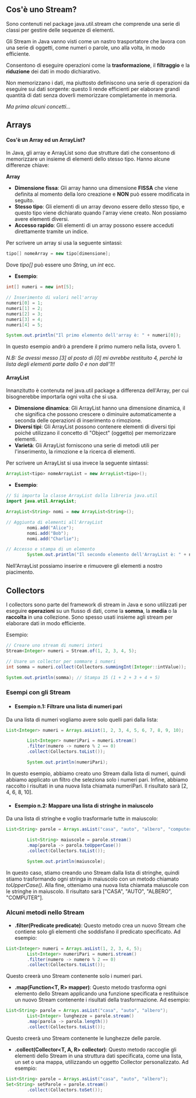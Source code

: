 ## Cos'è uno Stream?
Sono contenuti nel package java.util.stream che comprende una serie di classi per gestire delle sequenze di elementi.

Gli Stream in Java vanno visti come un nastro trasportatore che lavora con una serie di oggetti, come numeri o parole, uno alla volta, in modo efficiente.

Consentono di eseguire operazioni come la **trasformazione**, il **filtraggio** e la **riduzione** dei dati in modo dichiarativo. 

Non memorizzano i dati, ma piuttosto definiscono una serie di operazioni da eseguire sui dati sorgente: questo li rende efficienti per elaborare grandi quantità di dati senza doverli memorizzare completamente in memoria.

*Ma prima alcuni concetti...*

## Arrays
#### Cos'è un Array ed un ArrayList?
In Java, gli array e ArrayList sono due strutture dati che consentono di memorizzare un insieme di elementi dello stesso tipo. Hanno alcune differenze chiave:

**Array**
- **Dimensione fissa**: Gli array hanno una dimensione **FISSA** che viene definita al momento della loro creazione e **NON** può essere modificata in seguito.
- **Stesso tipo**: Gli elementi di un array devono essere dello stesso tipo, e questo tipo viene dichiarato quando l'array viene creato. Non possiamo avere elementi diversi.
- **Accesso rapido**: Gli elementi di un array possono essere acceduti direttamente tramite un indice.

Per scrivere un array si usa la seguente sintassi:
```Java
tipo[] nomeArray = new tipo[dimensione];
```
Dove _tipo[]_ può essere uno *String*, un *int* ecc.

- **Esempio**:
```Java
int[] numeri = new int[5];

// Inserimento di valori nell'array
numeri[0] = 1;
numeri[1] = 2;
numeri[2] = 3;
numeri[3] = 4;
numeri[4] = 5;

System.out.println("Il primo elemento dell'array è: " + numeri[0]);
```
In questo esempio andrò a prendere il primo numero nella lista, ovvero 1.

*N.B: Se avessi messo [3] al posto di [0] mi avrebbe restituito 4, perchè la lista degli elementi parte dallo 0 e non dall'1!!*

#### ArrayList
Innanzitutto è contenuta nel java.util package a differenza dell'Array, per cui bisognerebbe importarla ogni volta che si usa. 
- **Dimensione dinamica**: Gli ArrayList hanno una dimensione dinamica, il che significa che possono crescere o diminuire automaticamente a seconda delle operazioni di inserimento o rimozione.
- **Diversi tipi**: Gli ArrayList possono contenere elementi di diversi tipi poiché utilizzano il concetto di "Object" (oggetto) per memorizzare elementi.
- **Varietà**: Gli ArrayList forniscono una serie di metodi utili per l'inserimento, la rimozione e la ricerca di elementi.

Per scrivere un ArrayList si usa invece la seguente sintassi:
```Java
ArrayList<tipo> nomeArrayList = new ArrayList<tipo>();
```
- **Esempio**:
```Java
// Si importa la classe ArrayList dalla libreria java.util
import java.util.ArrayList;

ArrayList<String> nomi = new ArrayList<String>();

// Aggiunta di elementi all'ArrayList
        nomi.add("Alice");
        nomi.add("Bob");
        nomi.add("Charlie");

// Accesso e stampa di un elemento
        System.out.println("Il secondo elemento dell'ArrayList è: " + nomi.get(1));
```
Nell'ArrayList possiamo inserire e rimuovere gli elementi a nostro piacimento.

## Collectors
I collectors sono parte del framework di stream in Java e sono utilizzati per eseguire **operazioni** su un flusso di dati, come la **somma**, la **media** o la **raccolta** in una collezione. Sono spesso usati insieme agli stream per elaborare dati in modo efficiente.

Esempio:
```Java
// Creare uno stream di numeri interi
Stream<Integer> numeri = Stream.of(1, 2, 3, 4, 5);

// Usare un collector per sommare i numeri
int somma = numeri.collect(Collectors.summingInt(Integer::intValue));

System.out.println(somma); // Stampa 15 (1 + 2 + 3 + 4 + 5)
```

### Esempi con gli Stream
- #### Esempio n.1: Filtrare una lista di numeri pari
Da una lista di numeri vogliamo avere solo quelli pari dalla lista:
```Java
List<Integer> numeri = Arrays.asList(1, 2, 3, 4, 5, 6, 7, 8, 9, 10);

        List<Integer> numeriPari = numeri.stream()
        .filter(numero -> numero % 2 == 0)
        .collect(Collectors.toList());

        System.out.println(numeriPari);
```
In questo esempio, abbiamo creato uno Stream dalla lista di numeri, quindi abbiamo applicato un filtro che seleziona solo i numeri pari. Infine, abbiamo raccolto i risultati in una nuova lista chiamata numeriPari. Il risultato sarà [2, 4, 6, 8, 10].

- #### Esempio n.2: Mappare una lista di stringhe in maiuscolo
Da una lista di stringhe e voglio trasformarle tutte in maiuscolo:
```Java
List<String> parole = Arrays.asList("casa", "auto", "albero", "computer");

        List<String> maiuscole = parole.stream()
        .map(parola -> parola.toUpperCase())
        .collect(Collectors.toList());

        System.out.println(maiuscole);
```
In questo caso, stiamo creando uno Stream dalla lista di stringhe, quindi stiamo trasformando ogni stringa in maiuscolo con un metodo chiamato *toUpperCase()*. Alla fine, otteniamo una nuova lista chiamata maiuscole con le stringhe in maiuscolo. Il risultato sarà ["CASA", "AUTO", "ALBERO", "COMPUTER"].

### Alcuni metodi nello Stream

- **.filter(Predicate<T> predicate)**: Questo metodo crea un nuovo Stream che contiene solo gli elementi che soddisfano il predicato specificato. Ad esempio:
```Java
List<Integer> numeri = Arrays.asList(1, 2, 3, 4, 5);
        List<Integer> numeriPari = numeri.stream()
        .filter(numero -> numero % 2 == 0)
        .collect(Collectors.toList());
```
Questo creerà uno Stream contenente solo i numeri pari.
- **.map(Function<T, R> mapper)**: Questo metodo trasforma ogni elemento dello Stream applicando una funzione specificata e restituisce un nuovo Stream contenente i risultati della trasformazione. Ad esempio:
```Java
List<String> parole = Arrays.asList("casa", "auto", "albero");
        List<Integer> lunghezze = parole.stream()
        .map(parola -> parola.length())
        .collect(Collectors.toList());
```
Questo creerà uno Stream contenente le lunghezze delle parole.

- **.collect(Collector<T, A, R> collector)**: Questo metodo raccoglie gli elementi dello Stream in una struttura dati specificata, come una lista, un set o una mappa, utilizzando un oggetto Collector personalizzato. Ad esempio:
```Java
List<String> parole = Arrays.asList("casa", "auto", "albero");
Set<String> setParole = parole.stream()
        .collect(Collectors.toSet());
```
